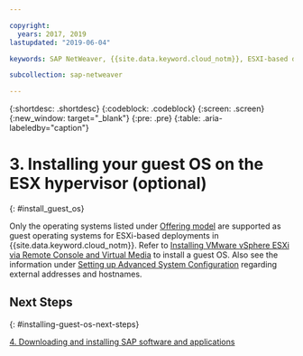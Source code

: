 ```yaml
---

copyright:
  years: 2017, 2019
lastupdated: "2019-06-04"

keywords: SAP NetWeaver, {{site.data.keyword.cloud_notm}}, ESXI-based deployments, SAP Certified

subcollection: sap-netweaver

---
```


{:shortdesc: .shortdesc}
{:codeblock: .codeblock}
{:screen: .screen}
{:new_window: target="_blank"}
{:pre: .pre}
{:table: .aria-labeledby="caption"}

# 3. Installing your guest OS on the ESX hypervisor (optional)
{: #install_guest_os}

Only the operating systems listed under [Offering model](/docs/infrastructure/sap-netweaver?topic=sap-netweaver-offer_model#offer_model) are supported as guest operating systems for ESXi-based deployments in {{site.data.keyword.cloud_notm}}. Refer to [Installing VMware vSphere ESXi via Remote Console and Virtual Media](/docs/infrastructure/vmware?topic=VMware-installing-vsphere-esxi#installing-vsphere-esxi) to install a guest OS. Also see the information under [Setting up Advanced System Configuration](/docs/infrastructure/sap-netweaver?topic=sap-netweaver-adv_config#adv_config) regarding external addresses and hostnames.

## Next Steps
{: #installing-guest-os-next-steps}

  [4. Downloading and installing SAP software and applications](/docs/infrastructure/sap-netweaver?topic=sap-netweaver-install_sap#install_sap)
